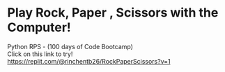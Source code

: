 # Play Rock, Paper , Scissors with the Computer!
 Python RPS - (100 days of Code Bootcamp) <br>
Click on this link to try! https://replit.com/@rinchentb26/RockPaperScissors?v=1

